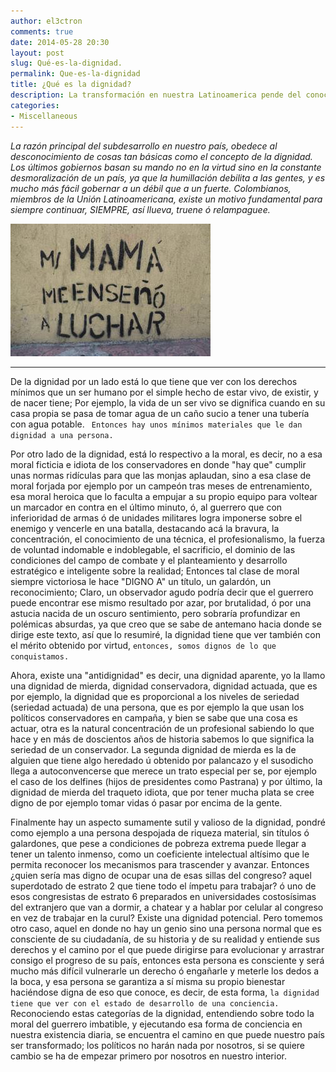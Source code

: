 ```yaml
---
author: el3ctron
comments: true
date: 2014-05-28 20:30
layout: post
slug: Qué-es-la-dignidad.
permalink: Que-es-la-dignidad
title: ¿Qué es la dignidad?
description: La transformación en nuestra Latinoamerica pende del conocer y dominar un concepto fundamental: ¿Qué es la dignidad?
categories:
- Miscellaneous
---
```


*La razón principal del subdesarrollo en nuestro país, obedece al desconocimiento de cosas tan básicas como el concepto de la dignidad. Los últimos gobiernos basan su mando no en la virtud sino en la constante desmoralización de un país, ya que la humillación debilita a las gentes, y es mucho más fácil gobernar a un débil que a un fuerte. Colombianos, miembros de la Unión Latinoamericana, existe un motivo fundamental para siempre continuar, SIEMPRE, así llueva, truene ó relampaguee.*

[![Qué es la dignidad.](/wp-content/uploads/por_tema/politica/396105_374326782640354_490793525_n.jpg)](//el3ctron.github.io/Que-es-la-dignidad)

<!-- more -->
---
De la dignidad por un lado está lo que tiene que ver con los derechos mínimos que un ser humano por el simple hecho de estar vivo, de existir, y de nacer tiene; Por ejemplo, la vida de un ser vivo se dignifica cuando en su casa propia se pasa de tomar agua de un caño sucio a tener una tubería con agua potable. ` Entonces hay unos mínimos materiales que le dan dignidad a una persona.`

Por otro lado de la dignidad, está lo respectivo a la moral, es decir, no a esa moral ficticia e idiota de los conservadores en donde "hay que" cumplir unas normas ridículas para que las monjas aplaudan, sino a esa clase de moral forjada por ejemplo por un campeón tras meses de entrenamiento, esa moral heroica que lo faculta a empujar a su propio equipo para voltear un marcador en contra en el último minuto, ó, al guerrero que con inferioridad de armas ó de unidades militares logra imponerse sobre el enemigo y vencerle en una batalla, destacando acá la bravura, la concentración, el conocimiento de una técnica, el profesionalismo, la fuerza de voluntad indomable e indoblegable, el sacrificio, el dominio de las condiciones del campo de combate y el planteamiento y desarrollo estratégico e inteligente sobre la realidad; Entonces tal clase de moral siempre victoriosa le hace "DIGNO A" un título, un galardón, un reconocimiento; Claro, un observador agudo podría decir que el guerrero puede encontrar ese mismo resultado por azar, por brutalidad, ó por una astucia nacida de un oscuro sentimiento, pero sobraría profundizar en polémicas absurdas, ya que creo que se sabe de antemano hacia donde se dirige este texto, así que lo resumiré, la dignidad tiene que ver también con el mérito obtenido por virtud, `entonces, somos dignos de lo que conquistamos.`

Ahora, existe una "antidignidad" es decir, una dignidad aparente, yo la llamo una dignidad de mierda, dignidad conservadora, dignidad actuada, que es por ejemplo, la dignidad que es proporcional a los niveles de seriedad (seriedad actuada) de una persona, que es por ejemplo la que usan los políticos conservadores en campaña, y bien se sabe que una cosa es actuar, otra es la natural concentración de un profesional sabiendo lo que hace y en más de doscientos años de historia sabemos lo que significa la seriedad de un conservador. La segunda dignidad de mierda es la de alguien que tiene algo heredado ú obtenido por palancazo y el susodicho llega a autoconvencerse que merece un trato especial per se, por ejemplo el caso de los delfines (hijos de presidentes como Pastrana) y por último, la dignidad de mierda del traqueto idiota, que por tener mucha plata se cree digno de por ejemplo tomar vidas ó pasar por encima de la gente.

Finalmente hay un aspecto sumamente sutil y valioso de la dignidad, pondré como ejemplo a una persona despojada de riqueza material, sin títulos ó galardones, que pese a condiciones de pobreza extrema puede llegar a tener un talento inmenso, como un coeficiente intelectual altísimo que le permita reconocer los mecanismos para trascender y avanzar. Entonces ¿quien sería mas digno de ocupar una de esas sillas del congreso? aquel superdotado de estrato 2 que tiene todo el ímpetu para trabajar? ó uno de esos congresistas de estrato 6 preparados en universidades costosísimas del extranjero que van a dormir, a chatear y a hablar por celular al congreso en vez de trabajar en la curul? Existe una dignidad potencial. Pero tomemos otro caso, aquel en donde no hay un genio sino una persona normal que es consciente de su ciudadanía, de su historia y de su realidad y entiende sus derechos y el camino por el que puede dirigirse para evolucionar y arrastrar consigo el progreso de su país, entonces esta persona es consciente y será mucho más difícil vulnerarle un derecho ó engañarle y meterle los dedos a la boca, y esa persona se garantiza a sí misma su propio bienestar haciéndose digna de eso que conoce, es decir, de esta forma, `la dignidad tiene que ver con el estado de desarrollo de una conciencia.` Reconociendo estas categorías de la dignidad, entendiendo sobre todo la moral del guerrero imbatible, y ejecutando esa forma de conciencia en nuestra existencia diaria, se encuentra el camino en que puede nuestro país ser transformado; los políticos no harán nada por nosotros, si se quiere cambio se ha de empezar primero por nosotros en nuestro interior.

<br><br><br>
